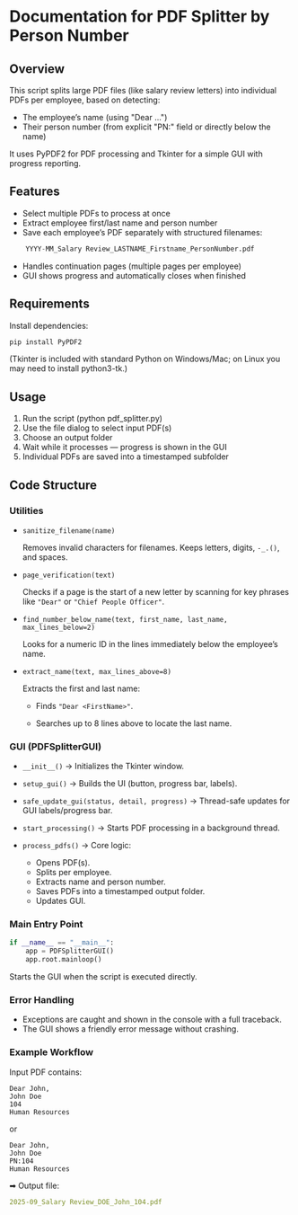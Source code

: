 # Documentation for PDF Splitter by Person Number

## Overview

This script splits large PDF files (like salary review letters) into individual PDFs per employee, based on detecting:

- The employee’s name (using "Dear ...")
- Their person number (from explicit "PN:" field or directly below the name)

It uses PyPDF2 for PDF processing and Tkinter for a simple GUI with progress reporting.

## Features

- Select multiple PDFs to process at once
- Extract employee first/last name and person number
- Save each employee’s PDF separately with structured filenames:

```py
	YYYY-MM_Salary Review_LASTNAME_Firstname_PersonNumber.pdf
```

- Handles continuation pages (multiple pages per employee)
- GUI shows progress and automatically closes when finished

## Requirements
Install dependencies:

```bash
pip install PyPDF2
```
(Tkinter is included with standard Python on Windows/Mac; on Linux you may need to install python3-tk.)

## Usage

1. Run the script (python pdf_splitter.py)
2. Use the file dialog to select input PDF(s)
3. Choose an output folder
4. Wait while it processes — progress is shown in the GUI
5. Individual PDFs are saved into a timestamped subfolder

## Code Structure
### Utilities

- ``sanitize_filename(name)``

	Removes invalid characters for filenames. Keeps letters, digits, ``-_.()``, and spaces.

- ``page_verification(text)``

	Checks if a page is the start of a new letter by scanning for key phrases like ``"Dear"`` or ``"Chief People Officer"``.

- ``find_number_below_name(text, first_name, last_name, max_lines_below=2)``

	Looks for a numeric ID in the lines immediately below the employee’s name.

- ``extract_name(text, max_lines_above=8)``

	Extracts the first and last name:

	- Finds ``"Dear <FirstName>"``.

	- Searches up to 8 lines above to locate the last name.

### GUI (PDFSplitterGUI)

- ``__init__()`` → Initializes the Tkinter window.
- ``setup_gui()`` → Builds the UI (button, progress bar, labels).
- ``safe_update_gui(status, detail, progress)`` → Thread-safe updates for GUI labels/progress bar.
- ``start_processing()`` → Starts PDF processing in a background thread.

- ``process_pdfs()`` → Core logic:
	- Opens PDF(s).
	- Splits per employee.
	- Extracts name and person number.
	- Saves PDFs into a timestamped output folder.
	- Updates GUI.

### Main Entry Point
```py
if __name__ == "__main__":
    app = PDFSplitterGUI()
    app.root.mainloop()
```

Starts the GUI when the script is executed directly.

### Error Handling
- Exceptions are caught and shown in the console with a full traceback.
- The GUI shows a friendly error message without crashing.


### Example Workflow

Input PDF contains:

```nginx
Dear John,
John Doe
104
Human Resources
```

or

```nginx
Dear John,
John Doe
PN:104
Human Resources
```

➡ Output file:

```yaml
2025-09_Salary Review_DOE_John_104.pdf
```